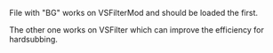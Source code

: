 File with "BG" works on VSFilterMod and should be loaded the first.  

The other one works on VSFilter which can improve the efficiency for hardsubbing.
